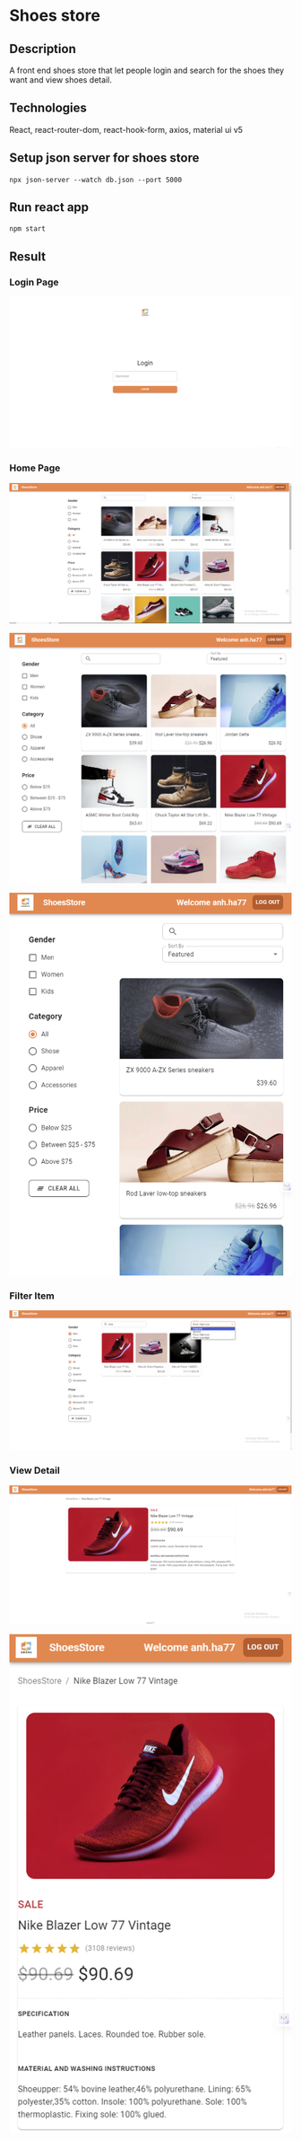 # Shoes store

## Description

A front end shoes store that let people login and search for the shoes they want and view shoes detail.

## Technologies

React, react-router-dom, react-hook-form, axios, material ui v5

## Setup json server for shoes store

```
npx json-server --watch db.json --port 5000
```

## Run react app

```
npm start
```

## Result

### Login Page

![](./result/1.png "Login Page")

### Home Page

![](./result/2.png "Home Page")

![](./result/6.png "Home Page")

![](./result/5.png "Home Page")

### Filter Item

![](./result/3.png "Filter Item")

### View Detail

![](./result/4.png "View Detail")

![](./result/7.png "View Detail")
